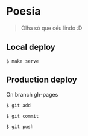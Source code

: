 # Poesia

> Olha só que céu lindo :D

## Local deploy

`$ make serve`

## Production deploy

On branch gh-pages

`$ git add`

`$ git commit`

`$ git push`
